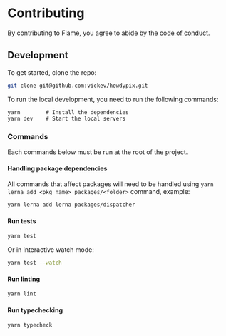 # Contributing

By contributing to Flame, you agree to abide by the [code of conduct](/.github/CODE_OF_CONDUCT.md).

## Development

To get started, clone the repo:

```sh
git clone git@github.com:vickev/howdypix.git
```

To run the local development, you need to run the following commands:

```shell script
yarn        # Install the dependencies
yarn dev    # Start the local servers
```

### Commands

Each commands below must be run at the root of the project.

#### Handling package dependencies

All commands that affect packages will need to be handled using `yarn lerna add <pkg name> packages/<folder>` command, example:

```sh
yarn lerna add lerna packages/dispatcher
```

#### Run tests

```sh
yarn test
```

Or in interactive watch mode:

```sh
yarn test --watch
```

#### Run linting

```sh
yarn lint
```

#### Run typechecking

```sh
yarn typecheck
```
